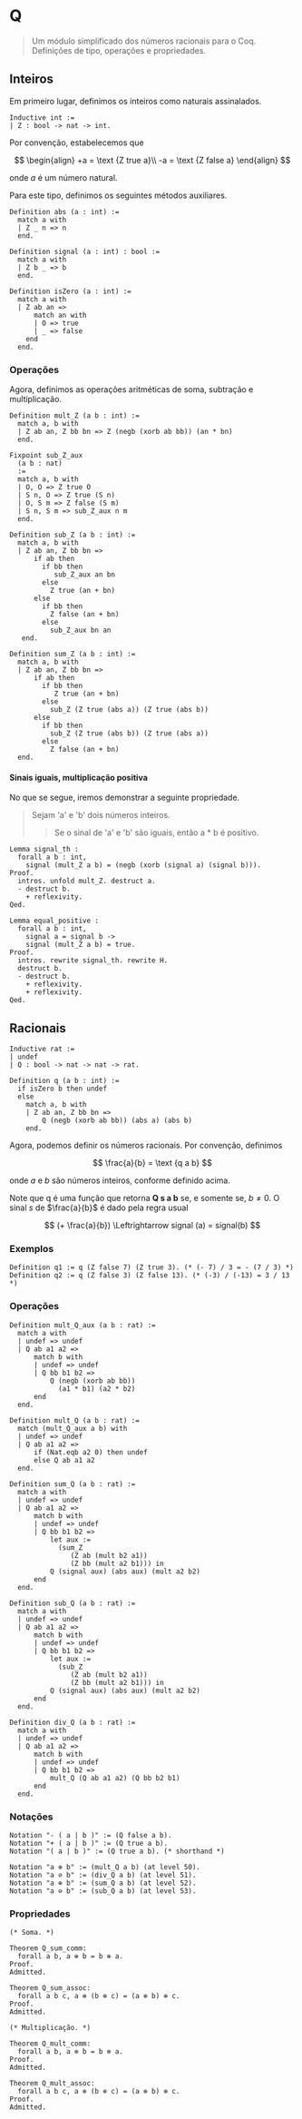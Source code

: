 # Q

> Um módulo simplificado dos números racionais para o Coq. Definições de tipo, operações e propriedades.

## Inteiros

Em primeiro lugar, definimos os inteiros como naturais assinalados. 

```coq
Inductive int :=
| Z : bool -> nat -> int.
```

Por convenção, estabelecemos que 

$$
\begin{align}
 +a = \text {Z true a}\\
 -a = \text {Z false a}
\end{align}
$$

onde $a$ é um número natural.

Para este tipo, definimos os seguintes métodos auxiliares. 

```coq
Definition abs (a : int) :=
  match a with
  | Z _ n => n
  end.

Definition signal (a : int) : bool :=
  match a with
  | Z b _ => b
  end.

Definition isZero (a : int) :=
  match a with
  | Z ab an =>
      match an with 
      | O => true
      | _ => false
    end
  end.
```

### Operações

Agora, definimos as operações aritméticas de soma, subtração e multiplicação. 

```coq
Definition mult_Z (a b : int) :=
  match a, b with
  | Z ab an, Z bb bn => Z (negb (xorb ab bb)) (an * bn)
  end.

Fixpoint sub_Z_aux 
  (a b : nat)
  :=
  match a, b with
  | O, O => Z true O
  | S n, O => Z true (S n)
  | O, S m => Z false (S m)
  | S n, S m => sub_Z_aux n m
  end.

Definition sub_Z (a b : int) :=
  match a, b with
  | Z ab an, Z bb bn =>
      if ab then
        if bb then
           sub_Z_aux an bn
        else
          Z true (an + bn)
      else
        if bb then
          Z false (an + bn)
        else
          sub_Z_aux bn an
   end.

Definition sum_Z (a b : int) :=
  match a, b with
  | Z ab an, Z bb bn =>
      if ab then
        if bb then
           Z true (an + bn)
        else
          sub_Z (Z true (abs a)) (Z true (abs b))
      else
        if bb then
          sub_Z (Z true (abs b)) (Z true (abs a))
        else
          Z false (an + bn)
  end.
```

#### Sinais iguais, multiplicação positiva

No que se segue, iremos demonstrar a seguinte propriedade.

> Sejam 'a' e 'b' dois números inteiros. 
> > Se o sinal de 'a' e 'b' são iguais, então a * b é positivo. 


```coq
Lemma signal_th :
  forall a b : int,
    signal (mult_Z a b) = (negb (xorb (signal a) (signal b))).
Proof.
  intros. unfold mult_Z. destruct a.
  - destruct b. 
    + reflexivity.
Qed. 

Lemma equal_positive :
  forall a b : int,
    signal a = signal b ->
    signal (mult_Z a b) = true.
Proof.
  intros. rewrite signal_th. rewrite H. 
  destruct b.
  - destruct b.
    + reflexivity.
    + reflexivity.
Qed.
```

## Racionais

```coq
Inductive rat :=
| undef
| Q : bool -> nat -> nat -> rat.

Definition q (a b : int) :=
  if isZero b then undef
  else
    match a, b with
    | Z ab an, Z bb bn =>
        Q (negb (xorb ab bb)) (abs a) (abs b)
    end.
```

Agora, podemos definir os números racionais. Por convenção, definimos

$$
\frac{a}{b} = \text {q a b}
$$

onde $a$ e $b$ são números inteiros, conforme definido acima.

Note que q é uma função que retorna **Q s a b** se, e somente se, $b \neq 0$. O sinal $s$ de $\frac{a}{b}$ é dado pela regra usual 

$$
(+ \frac{a}{b}) \Leftrightarrow signal (a) = signal(b) 
$$

### Exemplos

```coq
Definition q1 := q (Z false 7) (Z true 3). (* (- 7) / 3 = - (7 / 3) *)
Definition q2 := q (Z false 3) (Z false 13). (* (-3) / (-13) = 3 / 13 *) 
```

### Operações

```coq
Definition mult_Q_aux (a b : rat) :=
  match a with
  | undef => undef
  | Q ab a1 a2 => 
      match b with
      | undef => undef
      | Q bb b1 b2 =>
          Q (negb (xorb ab bb))
            (a1 * b1) (a2 * b2)
      end
  end.

Definition mult_Q (a b : rat) :=
  match (mult_Q_aux a b) with
  | undef => undef
  | Q ab a1 a2 =>
      if (Nat.eqb a2 0) then undef
      else Q ab a1 a2
  end.

Definition sum_Q (a b : rat) :=
  match a with
  | undef => undef
  | Q ab a1 a2 =>
      match b with
      | undef => undef
      | Q bb b1 b2 =>
          let aux :=
            (sum_Z
               (Z ab (mult b2 a1))
               (Z bb (mult a2 b1))) in
          Q (signal aux) (abs aux) (mult a2 b2)
      end
  end.

Definition sub_Q (a b : rat) :=
  match a with
  | undef => undef
  | Q ab a1 a2 =>
      match b with
      | undef => undef
      | Q bb b1 b2 =>
          let aux :=
            (sub_Z
               (Z ab (mult b2 a1))
               (Z bb (mult a2 b1))) in
          Q (signal aux) (abs aux) (mult a2 b2)
      end
  end.

Definition div_Q (a b : rat) :=
  match a with
  | undef => undef
  | Q ab a1 a2 =>
      match b with
      | undef => undef
      | Q bb b1 b2 =>
          mult_Q (Q ab a1 a2) (Q bb b2 b1)
      end
  end.
```

### Notações

```coq
Notation "- ( a | b )" := (Q false a b).
Notation "+ ( a | b )" := (Q true a b).
Notation "( a | b )" := (Q true a b). (* shorthand *)

Notation "a ⊗ b" := (mult_Q a b) (at level 50).
Notation "a ⊘ b" := (div_Q a b) (at level 51).
Notation "a ⊕ b" := (sum_Q a b) (at level 52).
Notation "a ⊖ b" := (sub_Q a b) (at level 53).
```

### Propriedades

```coq
(* Soma. *)

Theorem Q_sum_comm:
  forall a b, a ⊕ b = b ⊕ a.
Proof.
Admitted.

Theorem Q_sum_assoc:
  forall a b c, a ⊕ (b ⊕ c) = (a ⊕ b) ⊕ c.
Proof.
Admitted.

(* Multiplicação. *)

Theorem Q_mult_comm:
  forall a b, a ⊗ b = b ⊗ a.
Proof.
Admitted.

Theorem Q_mult_assoc:
  forall a b c, a ⊗ (b ⊗ c) = (a ⊗ b) ⊗ c.
Proof.
Admitted.
```